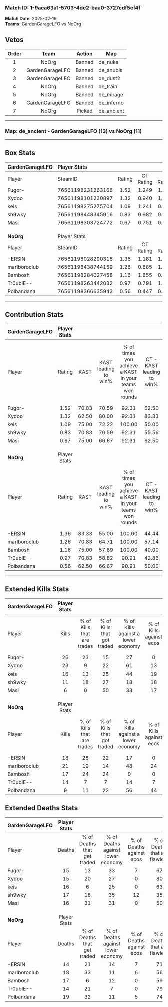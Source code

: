### Match ID: 1-9aca63a1-5703-4de2-baa0-3727edf5ef4f  
**Match Date**: 2025-02-19  
**Teams**: GardenGarageLFO vs NoOrg  

## Vetos  

| Order | Team | Action | Map |
| :---: | :--: | :----: | --- |
| 1 | NoOrg | Banned | de_nuke |
| 2 | GardenGarageLFO | Banned | de_anubis |
| 3 | GardenGarageLFO | Banned | de_dust2 |
| 4 | NoOrg | Banned | de_train |
| 5 | NoOrg | Banned | de_mirage |
| 6 | GardenGarageLFO | Banned | de_inferno |
| 7 | NoOrg | Picked | de_ancient |

---  

### **Map**: de_ancient - GardenGarageLFO (13) vs NoOrg (11)  
---  

## Box Stats  

| **GardenGarageLFO** | Player Stats      |        |           |          |       |       |       |         |        |      |     |
| :- | :- | :-: | :-: | :-: | :-: | :-: | :-: | :-: | :-: | :-: | :-: |
| Player              | SteamID           | Rating | CT Rating | T Rating | KAST  |  ADR  | Kills | Assists | Deaths | K/D  | HS% |
| Fugor-              | 76561198231263168 |  1.52  |   1.249   |  1.879   | 70.83 | 100.8 |  26   |    3    |   15   | 1.73 | 46  |
| Xydoo               | 76561198101230897 |  1.32  |   0.940   |  1.835   | 62.50 | 92.3  |  23   |    3    |   15   | 1.53 | 43  |
| keis                | 76561198275275704 |  1.09  |   1.241   |  0.988   | 75.00 | 74.0  |  16   |    6    |   16   | 1.00 | 87  |
| sh9wky              | 76561198448345916 |  0.83  |   0.982   |  0.811   | 70.83 | 66.3  |  11   |    5    |   17   | 0.65 | 63  |
| Masi                | 76561198303724772 |  0.67  |   0.751   |  0.805   | 75.00 | 50.9  |   6   |    8    |   16   | 0.38 | 16  |
|                     |                   |        |           |          |       |       |       |         |        |      |     |
|                     |                   |        |           |          |       |       |       |         |        |      |     |
|                     |                   |        |           |          |       |       |       |         |        |      |     |
| **NoOrg**           | Player Stats      |        |           |          |       |       |       |         |        |      |     |
| Player              | SteamID           | Rating | CT Rating | T Rating | KAST  |  ADR  | Kills | Assists | Deaths | K/D  | HS% |
| -ERSIN              | 76561198028290316 |  1.36  |   1.181   |  1.632   | 83.33 | 96.7  |  18   |   11    |   14   | 1.29 | 55  |
| marlboroclub        | 76561198438744159 |  1.26  |   0.885   |  1.905   | 70.83 | 96.0  |  21   |    4    |   18   | 1.17 | 47  |
| Bambosh             | 76561198284027458 |  1.16  |   1.655   |  0.775   | 75.00 | 89.2  |  17   |    8    |   17   | 1.00 | 64  |
| Tr0ublE--           | 76561198263442032 |  0.97  |   0.791   |  1.245   | 70.83 | 56.2  |  14   |    5    |   14   | 1.00 | 21  |
| Polbandana          | 76561198366635943 |  0.56  |   0.447   |  0.949   | 62.50 | 42.5  |   9   |    2    |   19   | 0.47 | 55  |
---  

## Contribution Stats  

| **GardenGarageLFO** | Player Stats |       |                      |                                                        |                           |                                                             |                          |                                                            |
| :- | :-: | :-: | :-: | :-: | :-: | :-: | :-: | :-: |
| Player              |    Rating    | KAST  | KAST leading to win% | % of times you achieve a KAST in your teams won rounds | CT - KAST leading to win% | CT - % of times you achieve a KAST in your teams won rounds | T - KAST leading to win% | T - % of times you achieve a KAST in your teams won rounds |
| Fugor-              |     1.52     | 70.83 |        70.59         |                         92.31                          |           62.50           |                           100.00                            |          77.78           |                           87.50                            |
| Xydoo               |     1.32     | 62.50 |        80.00         |                         92.31                          |           83.33           |                           100.00                            |          77.78           |                           87.50                            |
| keis                |     1.09     | 75.00 |        72.22         |                         100.00                         |           50.00           |                           100.00                            |          100.00          |                           100.00                           |
| sh9wky              |     0.83     | 70.83 |        70.59         |                         92.31                          |           55.56           |                           100.00                            |          87.50           |                           87.50                            |
| Masi                |     0.67     | 75.00 |        66.67         |                         92.31                          |           62.50           |                           100.00                            |          70.00           |                           87.50                            |
|                     |              |       |                      |                                                        |                           |                                                             |                          |                                                            |
|                     |              |       |                      |                                                        |                           |                                                             |                          |                                                            |
|                     |              |       |                      |                                                        |                           |                                                             |                          |                                                            |
| **NoOrg**           | Player Stats |       |                      |                                                        |                           |                                                             |                          |                                                            |
| Player              |    Rating    | KAST  | KAST leading to win% | % of times you achieve a KAST in your teams won rounds | CT - KAST leading to win% | CT - % of times you achieve a KAST in your teams won rounds | T - KAST leading to win% | T - % of times you achieve a KAST in your teams won rounds |
| -ERSIN              |     1.36     | 83.33 |        55.00         |                         100.00                         |           44.44           |                           100.00                            |          63.64           |                           100.00                           |
| marlboroclub        |     1.26     | 70.83 |        64.71         |                         100.00                         |           57.14           |                           100.00                            |          70.00           |                           100.00                           |
| Bambosh             |     1.16     | 75.00 |        57.89         |                         100.00                         |           40.00           |                           100.00                            |          77.78           |                           100.00                           |
| Tr0ublE--           |     0.97     | 70.83 |        58.82         |                         90.91                          |           42.86           |                            75.00                            |          70.00           |                           100.00                           |
| Polbandana          |     0.56     | 62.50 |        66.67         |                         90.91                          |           50.00           |                            75.00                            |          77.78           |                           100.00                           |
---  

## Extended Kills Stats  

| **GardenGarageLFO** | Player Stats |                            |                            |                                    |                         |                              |                                 |                                       |                    |           |
| :- | :-: | :-: | :-: | :-: | :-: | :-: | :-: | :-: | :-: | :-: |
| Player              |    Kills     | % of Kills that are trades | % of Kills that got traded | % of Kills against a lower economy | % of Kills against ecos | % of Kills that are flawless | % of Kills that are close duels | % of Kills that are assisted by flash | Pistol Round Kills | AWP Kills |
| Fugor-              |      26      |             23             |             15             |                 27                 |            0            |              73              |                4                |                  19                   |         2          |     4     |
| Xydoo               |      23      |             9              |             22             |                 61                 |           13            |              83              |                0                |                   0                   |         8          |     1     |
| keis                |      16      |             13             |             25             |                 44                 |           19            |              44              |                0                |                   6                   |         0          |     1     |
| sh9wky              |      11      |             18             |             27             |                 18                 |           18            |              45              |               27                |                   0                   |         0          |     2     |
| Masi                |      6       |             0              |             50             |                 33                 |           17            |              50              |               17                |                  17                   |         0          |     0     |
|                     |              |                            |                            |                                    |                         |                              |                                 |                                       |                    |           |
|                     |              |                            |                            |                                    |                         |                              |                                 |                                       |                    |           |
|                     |              |                            |                            |                                    |                         |                              |                                 |                                       |                    |           |
| **NoOrg**           | Player Stats |                            |                            |                                    |                         |                              |                                 |                                       |                    |           |
| Player              |    Kills     | % of Kills that are trades | % of Kills that got traded | % of Kills against a lower economy | % of Kills against ecos | % of Kills that are flawless | % of Kills that are close duels | % of Kills that are assisted by flash | Pistol Round Kills | AWP Kills |
| -ERSIN              |      18      |             28             |             22             |                 17                 |            0            |              67              |                6                |                  11                   |         0          |     3     |
| marlboroclub        |      21      |             19             |             14             |                 48                 |           24            |              57              |                0                |                  19                   |         1          |     0     |
| Bambosh             |      17      |             24             |             24             |                 0                  |            0            |              53              |               12                |                   6                   |         0          |     2     |
| Tr0ublE--           |      14      |             7              |             7              |                 14                 |            7            |              64              |                0                |                   0                   |         10         |     2     |
| Polbandana          |      9       |             11             |             22             |                 56                 |           44            |              44              |               11                |                  22                   |         0          |     0     |
## Extended Deaths Stats  

| **GardenGarageLFO** | Player Stats |                             |                                   |                          |                               |                            |                           |               |
| :- | :-: | :-: | :-: | :-: | :-: | :-: | :-: | :-: |
| Player              |    Deaths    | % of Deaths that get traded | % of Deaths against lower economy | % of Deaths against ecos | % of Deaths that are flawless | % of Deaths that are close | % of Deaths while blinded | Deaths to AWP |
| Fugor-              |      15      |             13              |                33                 |            7             |              67               |             7              |            13             |       2       |
| Xydoo               |      15      |             20              |                27                 |            0             |              80               |             7              |             7             |       3       |
| keis                |      16      |              6              |                25                 |            0             |              63               |             0              |            13             |       2       |
| sh9wky              |      17      |             18              |                35                 |            12            |              35               |             6              |             6             |       3       |
| Masi                |      16      |             31              |                31                 |            0             |              50               |             6              |            19             |       1       |
|                     |              |                             |                                   |                          |                               |                            |                           |               |
|                     |              |                             |                                   |                          |                               |                            |                           |               |
|                     |              |                             |                                   |                          |                               |                            |                           |               |
| **NoOrg**           | Player Stats |                             |                                   |                          |                               |                            |                           |               |
| Player              |    Deaths    | % of Deaths that get traded | % of Deaths against lower economy | % of Deaths against ecos | % of Deaths that are flawless | % of Deaths that are close | % of Deaths while blinded | Deaths to AWP |
| -ERSIN              |      14      |             21              |                14                 |            7             |              71               |             0              |            29             |       0       |
| marlboroclub        |      18      |             33              |                11                 |            6             |              56               |             11             |             6             |       2       |
| Bambosh             |      17      |              6              |                12                 |            0             |              59               |             12             |             0             |       3       |
| Tr0ublE--           |      14      |             21              |                 7                 |            0             |              79               |             7              |             0             |       1       |
| Polbandana          |      19      |             32              |                11                 |            5             |              74               |             0              |            11             |       4       |
